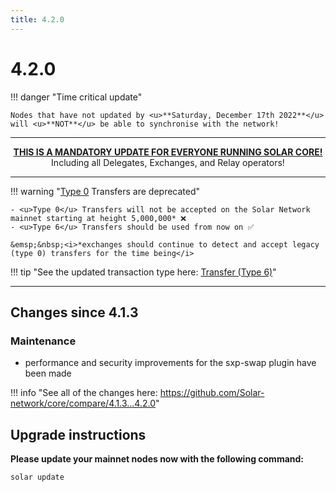 ```yaml
---
title: 4.2.0
---
```


# 4.2.0

!!! danger "Time critical update"

    Nodes that have not updated by <u>**Saturday, December 17th 2022**</u> will <u>**NOT**</u> be able to synchronise with the network!

---

<center><u><b>THIS IS A MANDATORY UPDATE FOR EVERYONE RUNNING SOLAR CORE!</b></u></center>
<center>Including all Delegates, Exchanges, and Relay operators!</center>

---

!!! warning "<u>Type 0</u> Transfers are deprecated"

    - <u>Type 0</u> Transfers will not be accepted on the Solar Network mainnet starting at height 5,000,000* ❌
    - <u>Type 6</u> Transfers should be used from now on ✅

    &emsp;&nbsp;<i>*exchanges should continue to detect and accept legacy (type 0) transfers for the time being</i>

!!! tip "See the updated transaction type here: [Transfer (Type 6)](/core/transactions/types/transfer)"

---

## Changes since 4.1.3

### Maintenance

- performance and security improvements for the sxp-swap plugin have been made

!!! info "See all of the changes here: <a href="https://github.com/Solar-network/core/compare/4.1.3...4.2.0" target="_blank" rel="noopener noreferrer">https://github.com/Solar-network/core/compare/4.1.3...4.2.0</a>"

## Upgrade instructions

**Please update your mainnet nodes now with the following command:**

```bash
solar update
```
